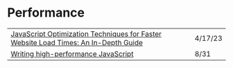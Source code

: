 # Performance

|                                                                                                                                                                                                               |         |
| ------------------------------------------------------------------------------------------------------------------------------------------------------------------------------------------------------------- | ------- |
| [JavaScript Optimization Techniques for Faster Website Load Times: An In-Depth Guide](https://blog.bitsrc.io/javascript-optimization-techniques-for-faster-website-load-times-an-in-depth-guide-cd2985194a07) | 4/17/23 |
| [Writing high-performance JavaScript](https://gomakethings.com/writing-high-performance-javascript/)                                                                                                          | 8/31    |
